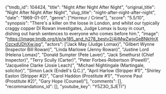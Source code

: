 {"tmdb_id": 104424, "title": "Night After Night After Night", "original_title": "Night After Night After Night", "slug_title": "night-after-night-after-night", "date": "1969-01-01", "genre": ["Horreur / Crime"], "score": "5.5/10", "synopsis": "There's a killer on the loose in London, and whilst our typically craggy copper DI Rowan investigates, Judge Lomax is busy in court, dishing out harsh sentences to everyone who comes before him.", "image": "https://image.tmdb.org/t/p/w185_and_h278_bestv2/4jiMwZwjxGeBNkHnXOzcxdUDhXw.jpg", "actors": ["Jack May (Judge Lomax)", "Gilbert Wynne (Inspector Bill Rowan)", "Linda Marlowe (Jenny Rowan)", "Justine Lord (Helena Lomax)", "Donald Sumpter (Pete Laver)", "Jack Smethurst (Chief Inspector)", "Terry Scully (Carter)", "Peter Forbes-Robertson (Powell)", "Jacqueline Clarke (Josie Leach)", "Michael Nightingale (Martingale, solicitor)", "Simon Lack (Endell's Q.C.)", "April Harlow (Stripper #1)", "Shirley Easton (Stripper #2)", "Carol Haddon (Prostitute #1)", "Yvonne Paul (Prostitute #2)", "Gary Hope (Counsel)"], "comments": [], "recommandations_id": [], "youtube_key": "Y5Z3O_SJETI"}